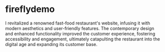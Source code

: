 # fireflydemo
I revitalized a renowned fast-food restaurant's website, infusing it with modern aesthetics and user-friendly features. The contemporary design and enhanced functionality improved the customer experience, fostering accessibility and engagement, ultimately catapulting the restaurant into the digital age and expanding its customer base. 
